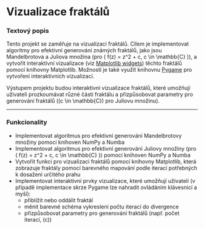 # Vizualizace fraktálů

### **Textový popis**

Tento projekt se zaměřuje na vizualizaci fraktálů. Cílem je implementovat algoritmy pro efektivní generování známých fraktálů, jako jsou Mandelbrotova a Juliova množina (pro \( f(z) = z^2 + c, c \in \mathbb{C} \)), a vytvořit interaktivní vizualizace (viz [Matplotlib widgets](https://matplotlib.org/stable/gallery/widgets/index.html)) těchto fraktálů pomocí knihovny Matplotlib. Možností je také využít knihovnu [Pygame](https://www.pygame.org/news) pro vytvoření interaktivních vizualizací.

Výstupem projektu budou interaktivní vizualizace fraktálů, které umožňují uživateli prozkoumávat různé části fraktálu a přizpůsobovat parametry pro generování fraktálů (\(c \in \mathbb{C}\) pro Juliovu množinu).

---

### **Funkcionality**

- Implementovat algoritmus pro efektivní generování Mandelbrotovy množiny pomocí knihoven NumPy a Numba  
- Implementovat algoritmus pro efektivní generování Juliovy množiny (pro \( f(z) = z^2 + c, c \in \mathbb{C} \)) pomocí knihoven NumPy a Numba  
- Vytvořit funkci pro vizualizaci fraktálů pomocí knihovny Matplotlib, která zobrazuje fraktály pomocí barevného mapování podle iterací potřebných k dosažení určitého prahu  
- Implementovat interaktivní prvky vizualizace, které umožňují uživateli (v případě implementace skrze Pygame lze nahradit ovládáním klávesnicí a myší):
  - přiblížit nebo oddálit fraktál  
  - měnit barevné schéma vykreslení počtu iterací do divergence  
  - přizpůsobovat parametry pro generování fraktálů (např. počet iterací, \(c\))  
